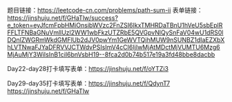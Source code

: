 题目链接：https://leetcode-cn.com/problems/path-sum-ii
表单链接：https://jinshuju.net/f/GHaTlw/success?e_token=eyJfcmFpbHMiOnsibWVzc2FnZSI6IkxTMHRDaTBnU1hVeU5sbEplRFFLTFNBaGNuVmllUzl2WW1wbFkzUTZRbE5QVGpvNlQySnFaV04wU1dRS0lDQnlZWGRmWkdGMFlUb2dJV0pwYm1GeWVTQjhMUW9nSUNBZ1dIaEZXbXhLVTNwaFJYaDFRVVJCTWdvPSIsImV4cCI6IjIwMjAtMDctMjVUMTU6Mzg6MjAuMjY3WiIsInB1ciI6bnVsbH19--8fca2d0b74b517e19a3fd48bbe8dacbb




Day22-day28打卡填写表单：https://jinshuju.net/f/oYTZi3

Day29-day35打卡填写表单：https://jinshuju.net/f/QdynT7
https://jinshuju.net/f/GHaTlw
